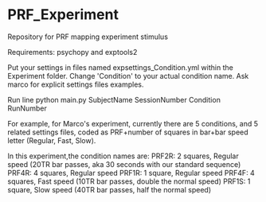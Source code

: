# PRF_Experiment
Repository for PRF mapping experiment stimulus

Requirements: psychopy and exptools2

Put your settings in files named expsettings_Condition.yml within the Experiment folder. Change 'Condition' to your actual condition name. Ask marco for explicit settings files examples.

Run line
python main.py SubjectName SessionNumber Condition RunNumber

For example, for Marco's experiment, currently there are 5 conditions, and 5 related settings files, coded as PRF+number of squares in bar+bar speed letter (Regular, Fast, Slow). 

In this experiment,the condition names are:
PRF2R: 2 squares, Regular speed (20TR bar passes, aka 30 seconds with our standard sequence)
PRF4R: 4 squares, Regular speed 
PRF1R: 1 square, Regular speed
PRF4F: 4 squares, Fast speed (10TR bar passes, double the normal speed)
PRF1S: 1 square, Slow speed (40TR bar passes, half the normal speed)





